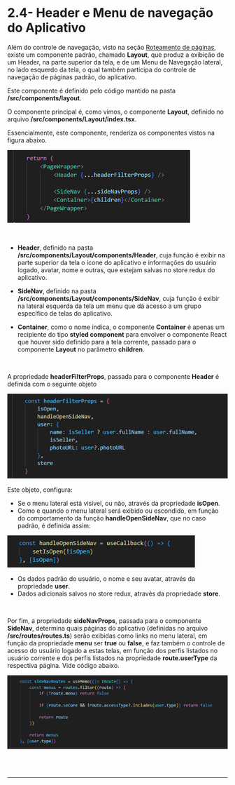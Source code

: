 # 2.4- Header e Menu de navegação do Aplicativo

Além do controle de navegação, visto na seção [Roteamento de páginas](3-page-routing.md), existe um componente padrão, chamado **Layout**, que produz a exibição de um Header, na parte superior da tela, e de um Menu de Navegação lateral, no lado esquerdo da tela, o qual também participa do controle de navegação de páginas padrão, do aplicativo.<br>

Este componente é definido pelo código mantido na pasta **/src/components/layout**.

O componente principal é, como vimos, o componente **Layout**, definido no arquivo **/src/components/Layout/index.tsx**.

Essencialmente, este componente, renderiza os componentes vistos na figura abaixo.

![Renderização do componente Layout](./images/layout-render.png)

<br>


- **Header**, definido na pasta **/src/components/Layout/components/Header**, cuja função é exibir na parte superior da tela o ícone do aplicativo e informações do usuário logado, avatar, nome e outras, que estejam salvas no store redux do aplicativo.

- **SideNav**, definido na pasta **/src/components/Layout/components/SideNav**, cuja função é exibir na lateral esquerda da tela um menu que dá acesso a um grupo específico de telas do aplicativo. 

- **Container**, como o nome indica, o componente **Container** é apenas um recipiente do tipo **styled component** para envolver o componente React que houver sido definido para a tela corrente, passado para o componente **Layout** no parâmetro **children**.

<br>

A propriedade **headerFilterProps**, passada para o componente **Header** é definida com o seguinte objeto

![Propriedades do Header](./images/header-filter-props.png)

Este objeto, configura:<br>

- Se o menu lateral está visível, ou não, através da propriedade **isOpen**.<br>
- Como e quando o menu lateral será exibido ou escondido, em função do comportamento da função **handleOpenSideNav**, que no caso padrão, é definida assim:<br>

![Função de controle do menu lateral](./images/handle-open-sidenav.png)
<br>

- Os dados padrão do usuário, o nome e seu avatar, através da propriedade **user**.
- Dados adicionais salvos no store redux, através da propriedade **store**.

<br>

Por fim, a propriedade **sideNavProps**, passada para o componente **SideNav**, determina quais páginas do aplicativo (definidas no arquivo **/src/routes/routes.ts**) serão exibidas como links no menu lateral, em função da propriedade **menu** ser **true** ou **false**, e faz também o controle de acesso do usuário logado a estas telas, em função dos perfis listados no usuário corrente e dos perfis listados na propriedade **route.userType** da respectiva página. Vide código abaixo.<br>

![Propriedades do Menu Lateral](./images/sidenav-props.png)

<br>
<br>

***
